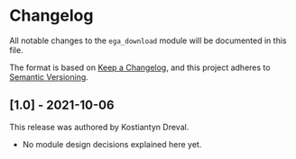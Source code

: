 # Changelog

All notable changes to the `ega_download` module will be documented in this file.

The format is based on [Keep a Changelog](https://keepachangelog.com/en/1.0.0/),
and this project adheres to [Semantic Versioning](https://semver.org/spec/v2.0.0.html).

## [1.0] - 2021-10-06

This release was authored by Kostiantyn Dreval.

<!-- TODO: Explain each important module design decision below. -->

- No module design decisions explained here yet.
